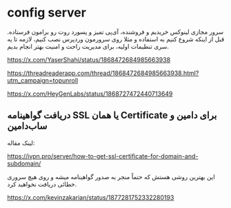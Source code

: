 # config server

سرور مجازی لینوکس خریدیم و فروشنده، آی‌پی تمیز و پسورد روت رو برامون فرستاده.
قبل از اینکه شروع کنیم به استفاده و مثلا روی سرورمون وردپرس نصب کنیم، لازمه تا یه سری تنظیمات اولیه، برای مدیریت راحت و امنیت بهتر انجام بدیم.

https://x.com/YaserShahi/status/1868472684985663938

https://threadreaderapp.com/thread/1868472684985663938.html?utm_campaign=topunroll

https://x.com/HeyGenLabs/status/1868727472440713649



## دریافت گواهینامه SSL یا همان Certificate برای دامین و ساب‌دامین


لینک مقاله:

https://ivpn.pro/server/how-to-get-ssl-certificate-for-domain-and-subdomain/

این بهترین روشی هستش که حتماً منجر به صدور گواهینامه میشه و روی هیچ سروری خطائی دریافت نخواهید کرد.

https://x.com/kevinzakarian/status/1877281752332280193

